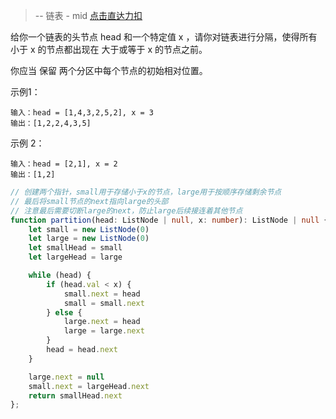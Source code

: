 > -- 链表 - mid
> [点击直达力扣](https://leetcode.cn/submissions/detail/381481203/)

给你一个链表的头节点 head 和一个特定值 x ，请你对链表进行分隔，使得所有 小于 x 的节点都出现在 大于或等于 x 的节点之前。

你应当 保留 两个分区中每个节点的初始相对位置。

示例1：

    输入：head = [1,4,3,2,5,2], x = 3
    输出：[1,2,2,4,3,5]

示例 2：

    输入：head = [2,1], x = 2
    输出：[1,2]

```typescript
// 创建两个指针，small用于存储小于x的节点，large用于按顺序存储剩余节点
// 最后将small节点的next指向large的头部
// 注意最后需要切断large的next，防止large后续接连着其他节点
function partition(head: ListNode | null, x: number): ListNode | null {
    let small = new ListNode(0)
    let large = new ListNode(0)
    let smallHead = small
    let largeHead = large

    while (head) {
        if (head.val < x) {
            small.next = head
            small = small.next
        } else {
            large.next = head
            large = large.next
        }
        head = head.next
    }

    large.next = null
    small.next = largeHead.next
    return smallHead.next
};
```